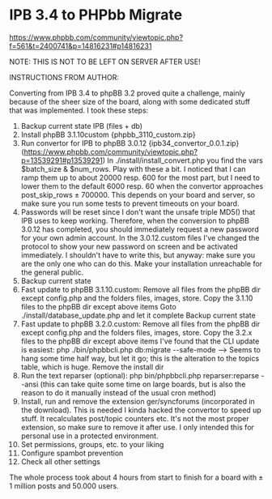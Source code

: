 # IPB 3.4 to PHPbb Migrate

https://www.phpbb.com/community/viewtopic.php?f=561&t=2400741&p=14816231#p14816231

NOTE: THIS IS NOT TO BE LEFT ON SERVER AFTER USE!

INSTRUCTIONS FROM AUTHOR:

Converting from IPB 3.4 to phpBB 3.2 proved quite a challenge, mainly because of the sheer size of the board, along with some dedicated stuff that was implemented. I took these steps:

  1.  Backup current state IPB (files + db)
  2.  Install phpBB 3.1.10custom {phpbb_3110_custom.zip}
  3.  Run convertor for IPB to phpBB 3.0.12 {ipb34_convertor_0.0.1.zip} (https://www.phpbb.com/community/viewtopic.php?p=13539291#p13539291)
        In ./install/install_convert.php you find the vars $batch_size & $num_rows. Play with these a bit. I noticed that I can ramp them up to about 20000 resp. 600 for the most part, but I need to lower them to the default 6000 resp. 60 when the convertor approaches post_skip_rows ± 700000.
        This depends on your board and server, so make sure you run some tests to prevent timeouts on your board.
   4. Passwords will be reset since I don't want the unsafe triple MD5() that IPB uses to keep working. Therefore, when the conversion to phpBB 3.0.12 has completed, you should immediately request a new password for your own admin account. In the 3.0.12.custom files I've changed the protocol to show your new password on screen and be activated immediately.
    I shouldn't have to write this, but anyway: make sure you are the only one who can do this. Make your installation unreachable for the general public.
   5. Backup current state
   6. Fast update to phpBB 3.1.10.custom:
        Remove all files from the phpBB dir except config.php and the folders files, images, store.
        Copy the 3.1.10 files to the phpBB dir except above items
        Goto ./install/database_update.php and let it complete
        Backup current state
   7. Fast update to phpBB 3.2.0.custom:
        Remove all files from the phpBB dir except config.php and the folders files, images, store.
        Copy the 3.2.x files to the phpBB dir except above items
        I've found that the CLI update is easiest: php ./bin/phpbbcli.php db:migrate --safe-mode --> Seems to hang some time half way, but let it go; this is the alteration to the topics table, which is huge.
        Remove the install dir
   8. Run the text reparser (optional): php bin/phpbbcli.php reparser:reparse --ansi (this can take quite some time on large boards, but is also the reason to do it manually instead of the usual cron method)
   9. Install, run and remove the extension ger/syncforums (incorporated in the download). This is needed I kinda hacked the convertor to speed up stuff. It recalculates post/topic counters etc. It's not the most proper extension, so make sure to remove it after use. I only intended this for personal use in a protected environment.
   10. Set permissions, groups, etc. to your liking
   11. Configure spambot prevention
   12. Check all other settings

The whole process took about 4 hours from start to finish for a board with ± 1 million posts and 50.000 users.
